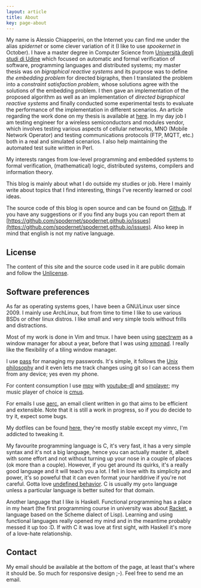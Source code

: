 ```yaml
---
layout: article
title: About
key: page-about
---
```


My name is Alessio Chiapperini, on the Internet you can find me under the alias *spidernet* or some clever variation of 
it (I like to use *spookernet* in October).
I have a master degree in Computer Science from [Università degli studi di Udine](https://www.uniud.it/en) which
focused on automatic and formal verification of software, programming languages and distributed systems; my master
thesis was on *bigraphical reactive systems* and its purpose was to define *the embedding problem* for directed
bigraphs, then I translated the problem into a *constraint satisfaction problem*, whose solutions agree with the
solutions of the embedding problem. I then gave an implementation of the proposed algorithm as well as an
implementation of *directed bigraphical reactive systems* and finally conducted some experimental tests to evaluate the
performance of the implementation in different scenarios. An article regarding the work done on my thesis is available
at [here](https://doi.org/10.1007/978-3-030-51372-6_3).
In my day job I am testing engineer for a wireless semiconductors and modules vendor, which involves testing various
aspects of cellular networks, MNO (Mobile Network Operator) and testing communications protocols (FTP, MQTT, etc.) both
in a real and simulated scenarios. I also help maintaining the automated test suite written in Perl.

My interests ranges from low-level programming and embedded systems to formal verification, (mathematical) logic,
distributed systems, compilers and information theory.

This blog is mainly about what I do outside my studies or job. Here I mainly write about topics that I find interesting,
things I've recently learned or cool ideas.

The source code of this blog is open source and can be found on [Github](https://github.com/spodernet/spodernet.github.io).
If you have any suggestions or if you find any bugs you can report them at 
[https://github.com/spodernet/spodernet.github.io/issues](https://github.com/spodernet/spodernet.github.io/issues).
Also keep in mind that english is not my native language.

## License
The content of this site and the source code used in it are public domain and follow the
[Unlicense](https://unlicense.org/).

## Software preferences
As far as operating systems goes, I have been a GNU/Linux user since 2009. I mainly use ArchLinux, but from time to
time I like to use various BSDs or other linux distros. I like small and very simple tools without frills and
distractions.

Most of my work is done in Vim and tmux. I have been using [spectrwm](https://github.com/conformal/spectrwm) as a window
manager for about a year, before that I was using [xmonad](https://github.com/xmonad/xmonad). I really like the
flexibility of a tiling window manager.

I use [pass](https://www.passwordstore.org/) for managing my passwords. It's simple, it follows the [Unix
philosophy](http://en.wikipedia.org/wiki/Unix_philosophy) and it even lets me track changes using git so I can access
them from any device; yes even my phone.

For content consumption I use [mpv](https://mpv.io/) with [youtube-dl](https://ytdl-org.github.io/youtube-dl/) and 
[smplayer](https://www.smplayer.info/); my music player of choice is [cmus](https://cmus.github.io/).

For emails I use [aerc](https://aerc-mail.org/), an email client written in go that aims to be efficient and
extensible. Note that it is still a work in progress, so if you do decide to try it, expect some bugs.

My dotfiles can be found [here](https://git.sr.ht/~spidernet/dotfiles), they're mostly stable except my vimrc, I'm
addicted to tweaking it.

My favourite programming language is C, it's very fast, it has a very simple syntax and it's not a big language, hence
you can actually master it, albeit with some effort and not without turning up your nose in a couple of places (ok more
than a couple). However, if you get around its quirks, it's a really good language and it will teach you a lot. I fell
in love with its  simplicity and power, it's so poweful that  it can even format your harddrive if you're not careful. 
Gotta love [undefined behavior](https://raphlinus.github.io/programming/rust/2018/08/17/undefined-behavior.html). C is 
usually my `goto` language unless a particular language is better suited for that domain. 

Another language that I like is Haskell. Functional programming has a place in my heart (the first programming course in 
university was about [Racket](https://racket-lang.org/), a language based on the Scheme dialect of Lisp). Learning and 
using functional languages really opened my mind and in the meantime probably messed it up too :D. If with C it was love
at first sight, with Haskell it's more of a love-hate relationship.

## Contact
My email should be available at the bottom of the page, at least that's where it should be. So much for responsive
design ;-). Feel free to send me an email.
